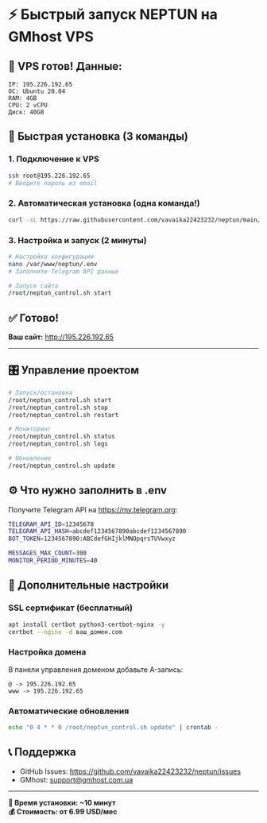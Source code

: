 # ⚡ Быстрый запуск NEPTUN на GMhost VPS

## 🎉 VPS готов! Данные:
```
IP: 195.226.192.65
ОС: Ubuntu 20.04  
RAM: 4GB
CPU: 2 vCPU
Диск: 40GB
```

## 🚀 Быстрая установка (3 команды)

### 1. Подключение к VPS
```bash
ssh root@195.226.192.65
# Введите пароль из email
```

### 2. Автоматическая установка (одна команда!)
```bash
curl -sL https://raw.githubusercontent.com/vavaika22423232/neptun/main/install_vps_auto.sh | bash
```

### 3. Настройка и запуск (2 минуты)
```bash
# Настройка конфигурации
nano /var/www/neptun/.env
# Заполните Telegram API данные

# Запуск сайта
/root/neptun_control.sh start
```

## ✅ Готово! 
**Ваш сайт:** http://195.226.192.65

---

## 🎛️ Управление проектом

```bash
# Запуск/остановка
/root/neptun_control.sh start
/root/neptun_control.sh stop
/root/neptun_control.sh restart

# Мониторинг
/root/neptun_control.sh status
/root/neptun_control.sh logs

# Обновление
/root/neptun_control.sh update
```

## ⚙️ Что нужно заполнить в .env

Получите Telegram API на https://my.telegram.org:

```bash
TELEGRAM_API_ID=12345678
TELEGRAM_API_HASH=abcdef1234567890abcdef1234567890
BOT_TOKEN=1234567890:ABCdefGHIjklMNOpqrsTUVwxyz

MESSAGES_MAX_COUNT=300
MONITOR_PERIOD_MINUTES=40
```

## 🔧 Дополнительные настройки

### SSL сертификат (бесплатный)
```bash
apt install certbot python3-certbot-nginx -y
certbot --nginx -d ваш_домен.com
```

### Настройка домена
В панели управления доменом добавьте A-запись:
```
@ -> 195.226.192.65
www -> 195.226.192.65
```

### Автоматические обновления
```bash
echo "0 4 * * 0 /root/neptun_control.sh update" | crontab -
```

## 📞 Поддержка
- GitHub Issues: https://github.com/vavaika22423232/neptun/issues
- GMhost: support@gmhost.com.ua

---
**🎯 Время установки: ~10 минут**  
**💰 Стоимость: от 6.99 USD/мес**
